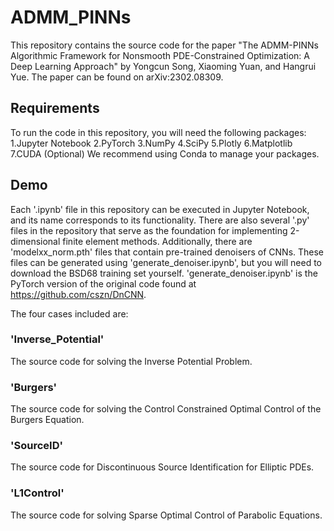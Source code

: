 # ADMM_PINNs
This repository contains the source code for the paper "The ADMM-PINNs Algorithmic Framework for Nonsmooth PDE-Constrained Optimization: A Deep Learning Approach" by Yongcun Song, Xiaoming Yuan, and Hangrui Yue. The paper can be found on arXiv:2302.08309.
## Requirements
To run the code in this repository, you will need the following packages:
1.Jupyter Notebook
2.PyTorch
3.NumPy
4.SciPy
5.Plotly
6.Matplotlib
7.CUDA (Optional)
We recommend using Conda to manage your packages.
## Demo
Each '.ipynb' file in this repository can be executed in Jupyter Notebook, and its name corresponds to its functionality. There are also several '.py' files in the repository that serve as the foundation for implementing 2-dimensional finite element methods. Additionally, there are 'modelxx_norm.pth' files that contain pre-trained denoisers of CNNs. These files can be generated using 'generate_denoiser.ipynb', but you will need to download the BSD68 training set yourself. 'generate_denoiser.ipynb' is the PyTorch version of the original code found at https://github.com/cszn/DnCNN.

The four cases included are:
### 'Inverse_Potential'
The source code for solving the Inverse Potential Problem.
### 'Burgers'
The source code for solving the Control Constrained Optimal Control of the Burgers Equation.
### 'SourceID'
The source code for Discontinuous Source Identification for Elliptic PDEs.
### 'L1Control'
The source code for solving Sparse Optimal Control of Parabolic Equations. 

